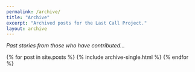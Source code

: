 ```yaml
---
permalink: /archive/
title: "Archive"
excerpt: "Archived posts for the Last Call Project."
layout: archive
---
```

<p><i>Past stories from those who have contributed...</i></p>
{% for post in site.posts %}
  {% include archive-single.html %}
{% endfor %}
